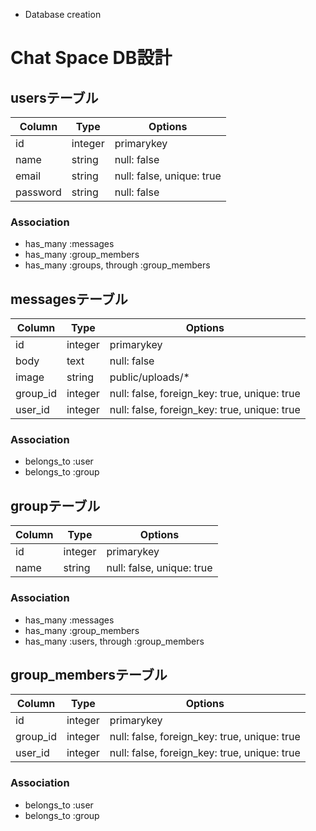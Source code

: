 * Database creation

# Chat Space DB設計

## usersテーブル
|Column|Type|Options|
|------|----|-------|
|id|integer|primarykey|
|name|string|null: false|
|email|string|null: false, unique: true|
|password|string|null: false|
### Association
- has_many :messages
- has_many :group_members
- has_many :groups, through :group_members

## messagesテーブル
|Column|Type|Options|
|------|----|-------|
|id|integer|primarykey|
|body|text|null: false|
|image|string|public/uploads/*|
|group_id|integer|null: false, foreign_key: true, unique: true|
|user_id|integer|null: false, foreign_key: true, unique: true|
### Association
- belongs_to :user
- belongs_to :group

## groupテーブル
|Column|Type|Options|
|------|----|-------|
|id|integer|primarykey|
|name|string|null: false,  unique: true|
### Association
- has_many :messages
- has_many :group_members
- has_many :users, through :group_members


## group_membersテーブル
|Column|Type|Options|
|------|----|-------|
|id|integer|primarykey|
|group_id|integer|null: false, foreign_key: true, unique: true|
|user_id|integer|null: false, foreign_key: true, unique: true|
### Association
- belongs_to :user
- belongs_to :group
